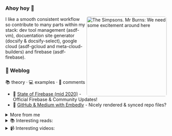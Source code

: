 ### Ahoy hoy 👋

<img src="https://media.giphy.com/media/l2Je2crmuKEpVHpv2/giphy.gif"
	align="right"
	width="250"
	style="border-radius: 6px"
	alt="The Simpsons. Mr Burns: We need some excitement around here">

I like a smooth consistent workflow so contribute to many parts within my stack: dev tool management (asdf-vm), docuentation site generator (docsify & docsify-select), google cloud (asdf-gcloud and meta-cloud-builders) and firebase (asdf-firebase).

### 📝 Weblog

📚 theory · 💻 examples · 💬 comments
 
- 💬 [State of Firebase (mid 2020)](https://medium.com/@jthegedus/state-of-firebase-mid-2020-d93a627cdb6c) - Official Firebase & Community Updates!
- 💬 [GitHub & Medium with Embedly](https://medium.com/@jthegedus/github-medium-with-embedly-30d9115af585) - Nicely rendered & synced repo files?

<details>
<summary>More from me</summary>

- 💬 [State of Firebase (mid 2019)](https://codeburst.io/the-state-of-firebase-mid-2019-2b002c458d70) - Cloud Next & Google I/O 2019 updates
- 💻 [GraphQL on Cloud Functions for Firebase](https://medium.com/@jthegedus/graphql-on-cloud-functions-for-firebase-153fe7b02ea5) - Hassle-free GraphQL on FaaS
- 💻 [Express.js on Cloud Functions for Firebase](https://medium.com/@jthegedus/express-js-on-cloud-functions-for-firebase-f76b5506179) - Auto-scaling APIs in seconds
- 💻 [Berglas with Node.js on Cloud Run](https://medium.com/@jthegedus/berglas-with-node-js-on-cloud-run-d7cecfa5aa49) - Runtime Secret Decryption with Golang & Node.js
- 💬 [The 3 best features of Google Cloud Run](https://medium.com/weareservian/3-best-features-of-google-cloud-run-546e367242ea) - King of Serverless Compute?
- 💬 [The State of Cloud Functions (mid 19)](https://medium.com/weareservian/the-state-of-cloud-functions-mid-19-13d2d927d23b) - Google Next 19 in a Nutshell
- 💬 [State of Firebase (late 2018)](https://medium.com/@jthegedus/the-state-of-firebase-late-18-e74e6d4a940e) - 2018 Releases & Improvements
- 💬 [Awesome Firebase](https://medium.com/@jthegedus/awesome-firebase-6876cb9563e4) - List of Firebase talks, tools, examples & articles
- 📚 [Babel & preset-env](https://medium.com/@jthegedus/babel-and-preset-env-cbc0bbf06b8f) - Compile to environments, not specifications
- 📚 [Firebase Package Names and Bundle Sizes](https://medium.com/@jthegedus/firebase-package-names-and-bundle-sizes-ec10cede63f1) - Stop fanning the flames of that bundle size!
- 💻 [Cron & Cloud Functions for Firebase](https://medium.com/@jthegedus/cron-cloud-functions-for-firebase-724728b1683a) - The Serverless Cron we wanted!

#### Cloud Functions for Firebase with Compiled Code

- 📚 [Cloud Functions for Firebase with Compiled Code](https://medium.com/@jthegedus/cloud-functions-for-firebase-with-compiled-code-e234e83462dc) - ES6, ES7, Flow, TypeScript, Babel & ParcelJS
- 💻 [Part 1: Cloud Functions for Firebase with Babel, Flow & TypeScript](https://medium.com/@jthegedus/cloud-functions-for-firebase-with-babel-flow-typescript-796606628d37) - Target your Node Runtimes!
- 💻 [Part 2: Cloud Functions for Firebase with Flow, TypeScript & ReasonML via ParcelJS](https://medium.com/@jthegedus/cloud-functions-for-firebase-with-flow-typescript-reasonml-via-parceljs-bf94dd5b325c) - Bundle your Cloud Function Code!

#### Hardware

- 💻 [Ubuntu 20.04 on Lenovo ThinkPad E485](https://medium.com/@jthegedus/ubuntu-20-04-on-lenovo-thinkpad-e485-844e511d5add) - It just works!
- 💻 [PopOS 19.04 on Lenovo ThinkPad E485](https://medium.com/@jthegedus/popos-19-04-on-lenovo-thinkpad-e485-ac3951199132) - Same problems, same solution
- 💻 [Ubuntu 19.04 on Lenovo ThinkPad E485](https://medium.com/@jthegedus/ubuntu-19-04-lts-on-lenovo-thinkpad-e485-bf2d6cfd9cad) - Stop Ubuntu from hanging itself on boot
- 💻 [Ubuntu 18.04 LTS on Lenovo ThinkPad E485](https://medium.com/@jthegedus/ubuntu-18-04-lts-on-lenovo-thinkpad-e485-15e1d601473f) - Stop Ubuntu from hanging itself on boot
- 💻 [Ubuntu 18.04 LTS on a Dell XPS 15](https://medium.com/@jthegedus/ubuntu-18-04-lts-on-a-dell-xps-15-db4dcee9a2f9) - Stop Ubuntu from hanging itself on login

#### Other posts

- 💬 [Medium Featured Images & Gifs](https://medium.com/@jthegedus/medium-featured-images-gifs-addeb18ebc3f) - Dimensions and ratios
- 💻 [Ubuntu Terminal on Windows](https://medium.com/@jthegedus/ubuntu-terminal-on-windows-b8c8558d302c) - Windows Subsystem for Linux (WSL) & VSCode

#### Deprecated or TBD

- [Exploring Cloud Functions for Firebase](https://codeburst.io/exploring-cloud-functions-for-firebase-cdf62297349e) - First time FaaS
- DEPRECATED [ES6 in Cloud Functions for Firebase](https://codeburst.io/es6-in-cloud-functions-for-firebase-959b35e31cb0) - Modern language features for modern microservices
- [ES6+ in Cloud Functions for Firebase #2](https://medium.com/@jthegedus/es6-in-cloud-functions-for-firebase-2-415d15205468) - Babel Boogaloo!
- DEPRECATED [Express.js on Cloud Functions for Firebase](https://codeburst.io/express-js-on-cloud-functions-for-firebase-86ed26f9144c) - Exactly what you would expect, almost…
- DEPRECATED [GraphQL Server on Cloud Functions for Firebase](https://codeburst.io/graphql-server-on-cloud-functions-for-firebase-ae97441399c0) - The smoothest GraphQL on FaaS DX to date!
- [Next.js on Cloud Functions for Firebase with Firebase Hosting](https://codeburst.io/next-js-on-cloud-functions-for-firebase-with-firebase-hosting-7911465298f2) - SSR with Clean URLs

</details>

<details>
<summary>📚 Interesting reads:</summary>

- [A clean start for the web](https://macwright.com/2020/08/22/clean-starts-for-the-web.html)
- [The Return of the 90s Web](https://mxb.dev/blog/the-return-of-the-90s-web/)
- [Second-guessing the modern web](https://macwright.com/2020/05/10/spa-fatigue.html)
- [Web browsers need to stop](https://drewdevault.com/2020/08/13/Web-browsers-need-to-stop.html)
- [Write less code](https://svelte.dev/blog/write-less-code)
- [Virtual DOM is pure overhead](https://svelte.dev/blog/virtual-dom-is-pure-overhead)
- [The zen of Just Writing CSS](https://svelte.dev/blog/the-zen-of-just-writing-css)
- [Why is printf better than echo?](https://unix.stackexchange.com/a/65819/397902)
- [Friends don’t let friends Curl | Bash](https://sysdig.com/blog/friends-dont-let-friends-curl-bash/)
- [The Let It Crash Philosophy Outside Erlang](https://stratus3d.com/blog/2020/01/20/applying-the-let-it-crash-philosophy-outside-erlang/)

</details>

<details>
<summary>📹 Interesting videos:</summary>
	
- [Retrofitting parallelism into OCaml](https://youtu.be/i9wgeX7e-nc?t=6186)
- [HTTP headers for the responsible developer](https://youtu.be/Mjqf2kkFLy8)
- [Firebase offline: What works, what doesn't, and what you need to know (Firebase Summit 2019)](https://youtu.be/XrltP8bOHT0)

</details>
